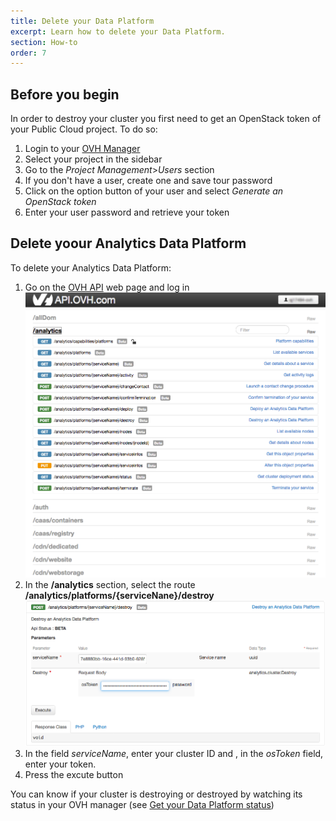 ```yaml
---
title: Delete your Data Platform
excerpt: Learn how to delete your Data Platform.
section: How-to
order: 7
---
```


## Before you begin

In order to destroy your cluster you first need to get an OpenStack token of your Public Cloud project.
To do so:

1.  Login to your [OVH Manager](https://www.ovh.com/manager/public-cloud/index.html)
2.  Select your project in the sidebar
3.  Go to the *Project Management*>*Users* section
4.  If you don't have a user, create one and save tour password
5.  Click on the option button of your user and select *Generate an OpenStack token*
6.  Enter your user password and retrieve your token

## Delete yoour Analytics Data Platform

To delete your Analytics Data Platform:

1.  Go on the [OVH API](https://api.ovh.com/console/#/) web page and log in
![OVH API](images/api.png)
2.  In the **/analytics** section, select the route **/analytics/platforms/{serviceNane}/destroy**
![Destroy endpoint](images/destroy.png)
3.  In the field *serviceName*, enter your cluster ID and , in the *osToken* field, enter your token.
4.  Press the excute button

You can know if your cluster is destroying or destroyed by watching its status in your OVH manager (see [Get your Data Platform status](../get-status/guide.en-gb.md))

